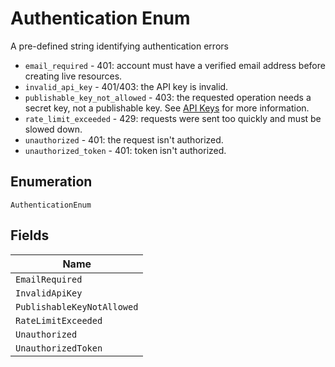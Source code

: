 
# Authentication Enum

A pre-defined string identifying authentication errors

* `email_required` - 401: account must have a verified email address before creating live resources.
* `invalid_api_key` - 401/403: the API key is invalid.
* `publishable_key_not_allowed` - 403: the requested operation needs a secret key, not a publishable key. See [API Keys](#section/API-Keys) for more information.
* `rate_limit_exceeded` - 429: requests were sent too quickly and must be slowed down.
* `unauthorized` - 401: the request isn't authorized.
* `unauthorized_token` - 401: token isn't authorized.

## Enumeration

`AuthenticationEnum`

## Fields

| Name |
|  --- |
| `EmailRequired` |
| `InvalidApiKey` |
| `PublishableKeyNotAllowed` |
| `RateLimitExceeded` |
| `Unauthorized` |
| `UnauthorizedToken` |

